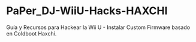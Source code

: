 # PaPer_DJ-WiiU-Hacks-HAXCHI
Guía y Recursos para Hackear la Wii U - Instalar Custom Firmware basado en Coldboot Haxchi.
